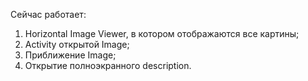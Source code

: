 Сейчас работает:
1.  Horizontal Image Viewer, в котором отображаются все картины;
2.  Activity открытой Image;
3.  Приближение Image;
4.  Открытие полноэкранного description.
